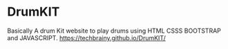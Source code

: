 # DrumKIT
Basically A drum Kit website to play drums using HTML CSSS BOOTSTRAP and JAVASCRIPT.
 https://techbrainy.github.io/DrumKIT/
